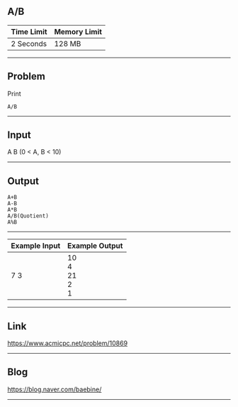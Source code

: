 ## **A/B**

| Time Limit | Memory Limit |
| --- | --- |
| 2 Seconds | 128 MB |

___

## Problem
Print
```
A/B
```

___

## Input
A B (0 < A, B < 10)

___

## Output
```
A+B
A-B
A*B
A/B(Quotient)
A%B
```

___

| Example Input | Example Output |
| --- | --- |
| 7 3 | 10</br>4</br>21</br>2</br>1 |

___

## Link
https://www.acmicpc.net/problem/10869

___

## Blog
https://blog.naver.com/baebine/

___
